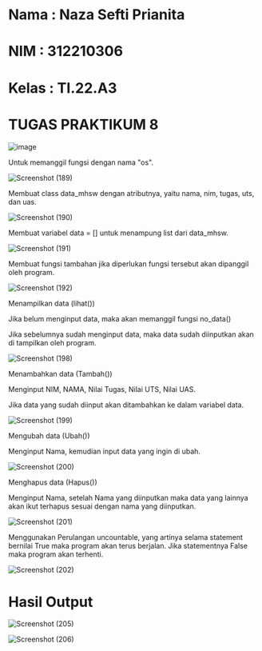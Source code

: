 # Nama  : Naza Sefti Prianita

# NIM   : 312210306

# Kelas : TI.22.A3

# TUGAS PRAKTIKUM 8

![image](https://user-images.githubusercontent.com/115772516/206904687-593a0ba8-57cf-4ac1-9992-9e077c0b5341.png)

Untuk memanggil fungsi dengan nama "os".

![Screenshot (189)](https://user-images.githubusercontent.com/115772516/206906482-85c622b8-2242-4883-ab1c-c7b38f36e6ee.png)

Membuat class data_mhsw dengan atributnya, yaitu nama, nim, tugas, uts, dan uas.

![Screenshot (190)](https://user-images.githubusercontent.com/115772516/206906607-6cb5ab16-3a26-4437-87fd-537848b59d4f.png)

Membuat variabel data = [] untuk menampung list dari data_mhsw.

![Screenshot (191)](https://user-images.githubusercontent.com/115772516/206906774-fdbb62c5-ab60-4513-b253-1d863ccf5cfe.png)

Membuat fungsi tambahan jika diperlukan fungsi tersebut akan dipanggil oleh program.

![Screenshot (192)](https://user-images.githubusercontent.com/115772516/206906838-d31344ad-3091-4006-ab26-d21b033544ff.png)

Menampilkan data (lihat())

Jika belum menginput data, maka akan memanggil fungsi no_data()

Jika sebelumnya sudah menginput data, maka data sudah diinputkan akan di tampilkan oleh program.

![Screenshot (198)](https://user-images.githubusercontent.com/115772516/206907039-3a81d645-56c3-43d8-86b3-01f71b97abb9.png)

Menambahkan data (Tambah())

Menginput NIM, NAMA, Nilai Tugas, Nilai UTS, Nilai UAS.

Jika data yang sudah diinput akan ditambahkan ke dalam variabel data.

![Screenshot (199)](https://user-images.githubusercontent.com/115772516/206907131-b271dbbf-d0b5-4098-81b6-3132ad2debb5.png)
  
Mengubah data (Ubah())

Menginput Nama, kemudian input data yang ingin di ubah.

![Screenshot (200)](https://user-images.githubusercontent.com/115772516/206907200-2ca254b9-28d1-4053-ab94-56f6f32a1b70.png)
        
Menghapus data (Hapus())

Menginput Nama, setelah Nama yang diinputkan maka data yang lainnya akan ikut terhapus sesuai dengan nama yang diinputkan.

![Screenshot (201)](https://user-images.githubusercontent.com/115772516/206907275-d27a89ba-ba0b-4c14-b4cc-53f5bfb2669f.png)
        
Menggunakan Perulangan uncountable, yang artinya selama statement bernilai True maka program akan terus berjalan. Jika statementnya False maka program akan terhenti.

![Screenshot (202)](https://user-images.githubusercontent.com/115772516/206907343-365ba80d-29ae-4b1d-b82d-e994c5ca917f.png)
        
# Hasil Output

![Screenshot (205)](https://user-images.githubusercontent.com/115772516/206909094-599cf8a1-6a34-42ec-8329-380863d6f271.png)

![Screenshot (206)](https://user-images.githubusercontent.com/115772516/206909138-6b8233b7-b41d-4281-bb0a-7dc0dec790eb.png)
